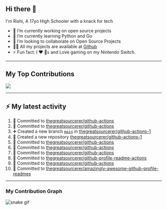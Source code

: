 ## Hi there 👋

I'm Rishi, A 17yo High Schooler with a knack for tech

- 🔭 I’m currently working on open source projects
- 🌱 I’m currently learning Python and Go
- 👯 I’m looking to collaborate on Open Source Projects
- 👨‍💻 All my projects are available at [Github](https://github.com/thegreatsourcerer)
- ⚡ Fun fact: I ❤️ 🐶s and Love gaming on my Nintendo Switch.

---

## My Top Contributions

![](https://github-contributor-stats.vercel.app/api?username=thegreatsourcerer&limit=5&theme=dark&combine_all_yearly_contributions=true)


---

## :zap: My latest activity

<!--START_SECTION:activity-->
1. 📝 Committed to [thegreatsourcerer/github-actions](https://github.com/thegreatsourcerer/github-actions/commit/b2a090d373ab0f1e90e904f381d858f922136470)
2. 📝 Committed to [thegreatsourcerer/github-actions](https://github.com/thegreatsourcerer/github-actions/commit/e7c8ed444cbd30c9989a258b3948ac1cbbcaab4f)
3. ➕ Created a new branch [`main`](https://github.com/thegreatsourcerer/github-actions-1/tree/main) in [thegreatsourcerer/github-actions-1](https://github.com/thegreatsourcerer/github-actions-1)
4. 🎉 Created a new repository [thegreatsourcerer/github-actions-1](https://github.com/thegreatsourcerer/github-actions-1)
5. 📝 Committed to [thegreatsourcerer/github-actions](https://github.com/thegreatsourcerer/github-actions/commit/eeb0275bc0d290f4b4d96749e8fa69c4666850bb)
6. 📝 Committed to [thegreatsourcerer/github-actions](https://github.com/thegreatsourcerer/github-actions/commit/1fb461e52cd91fed538eccf8e439ae814c814dbb)
7. 📝 Committed to [thegreatsourcerer/github-actions](https://github.com/thegreatsourcerer/github-actions/commit/dd256b2ee7e5fffabdceb9a65cc15b2d94005fc6)
8. 📝 Committed to [thegreatsourcerer/github-profile-readme-actions](https://github.com/thegreatsourcerer/github-profile-readme-actions/commit/c7c0d1253d70142cb6a00c94c50f0984e166a240)
9. 📝 Committed to [thegreatsourcerer/github-actions](https://github.com/thegreatsourcerer/github-actions/commit/da30fd119f93a3dcb1efd6b14ef4af2f955e6220)
10. 📝 Committed to [thegreatsourcerer/amazingly-awesome-github-profile-readmes](https://github.com/thegreatsourcerer/amazingly-awesome-github-profile-readmes/commit/b74934ddb9d38c9b5b5bbd165046c82e9304db95)
<!--END_SECTION:activity-->

---

### My Contribution Graph

![snake gif](https://github.com/thegreatsourcerer/thegreatsourcerer/blob/output/ocean.gif)


